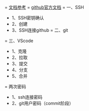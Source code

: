 = [文档参考](https://www.jianshu.com/p/f836da434e18)
= [github官方文档](https://docs.github.com/cn/github/collaborating-with-pull-requests/proposing-changes-to-your-work-with-pull-requests/creating-and-deleting-branches-within-your-repository)
= 一、SSH
- 1、SSH密钥确认
- 2、创建
- 3、SSH连接github
= 二、git

= 三、VScode
- 1、克隆
- 2、拉取
- 3、提交
- 4、分支
- 5、合并

= 两次密码
- 1、ssh连接密码
- 2、git用户密码（commit阶段）